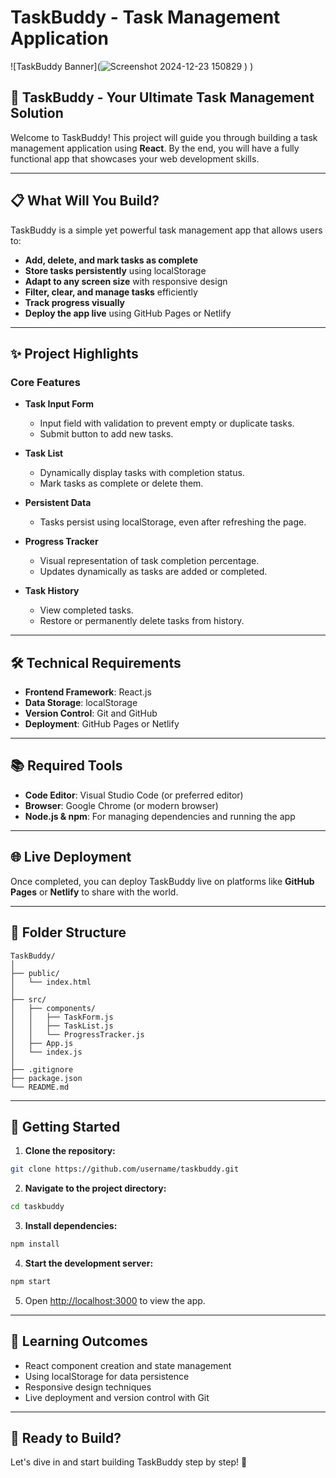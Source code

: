 # TaskBuddy - Task Management Application

![TaskBuddy Banner](![Screenshot 2024-12-23 150829](https://github.com/user-attachments/assets/1e9a4990-1802-4576-98da-277bfdbe9d05)
)
)

## 🚀 TaskBuddy - Your Ultimate Task Management Solution

Welcome to TaskBuddy! This project will guide you through building a task management application using **React**. By the end, you will have a fully functional app that showcases your web development skills.

---

## 📋 What Will You Build?
TaskBuddy is a simple yet powerful task management app that allows users to:
- **Add, delete, and mark tasks as complete**
- **Store tasks persistently** using localStorage
- **Adapt to any screen size** with responsive design
- **Filter, clear, and manage tasks** efficiently
- **Track progress visually**
- **Deploy the app live** using GitHub Pages or Netlify

---

## ✨ Project Highlights
### Core Features
- **Task Input Form**  
  - Input field with validation to prevent empty or duplicate tasks.  
  - Submit button to add new tasks.

- **Task List**  
  - Dynamically display tasks with completion status.  
  - Mark tasks as complete or delete them.

- **Persistent Data**  
  - Tasks persist using localStorage, even after refreshing the page.

- **Progress Tracker**  
  - Visual representation of task completion percentage.  
  - Updates dynamically as tasks are added or completed.

- **Task History**  
  - View completed tasks.  
  - Restore or permanently delete tasks from history.

---

## 🛠️ Technical Requirements
- **Frontend Framework**: React.js
- **Data Storage**: localStorage
- **Version Control**: Git and GitHub
- **Deployment**: GitHub Pages or Netlify

---

## 📚 Required Tools
- **Code Editor**: Visual Studio Code (or preferred editor)
- **Browser**: Google Chrome (or modern browser)
- **Node.js & npm**: For managing dependencies and running the app

---

## 🌐 Live Deployment
Once completed, you can deploy TaskBuddy live on platforms like **GitHub Pages** or **Netlify** to share with the world.

---

## 📂 Folder Structure
```
TaskBuddy/
│
├── public/
│   └── index.html
│
├── src/
│   ├── components/
│   │   ├── TaskForm.js
│   │   ├── TaskList.js
│   │   └── ProgressTracker.js
│   ├── App.js
│   └── index.js
│
├── .gitignore
├── package.json
└── README.md
```

---

## 🚧 Getting Started
1. **Clone the repository:**
```bash
git clone https://github.com/username/taskbuddy.git
```
2. **Navigate to the project directory:**
```bash
cd taskbuddy
```
3. **Install dependencies:**
```bash
npm install
```
4. **Start the development server:**
```bash
npm start
```
5. Open [http://localhost:3000](http://localhost:3000) to view the app.

---

## 📖 Learning Outcomes
- React component creation and state management
- Using localStorage for data persistence
- Responsive design techniques
- Live deployment and version control with Git

---

## 🎯 Ready to Build?
Let's dive in and start building TaskBuddy step by step! 🚀

